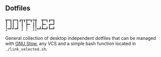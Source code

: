 ## Dotfiles
```
┳━┓┏━┓┏┓┓┳━┓o┳  ┳━┓┏━┓
┃ ┃┃ ┃ ┃ ┣━ ┃┃  ┣━ ┏━┛
┇━┛┛━┛ ┇ ┇  ┇┇━┛┻━┛┗━┛

```
General collection of desktop independent dotfiles that can be managed with [GNU Stow](https://www.gnu.org/software/stow/manual/stow.html),
any VCS and a simple bash function located in `./link_selected.sh`.

